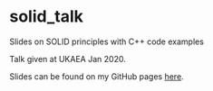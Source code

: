 # solid_talk
Slides on SOLID principles with C++ code examples

Talk given at UKAEA Jan 2020.

Slides can be found on my GitHub pages [here](https://thomasms.github.io/solidslides.html).
